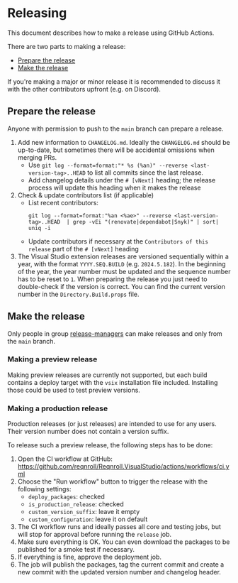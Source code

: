 # Releasing

This document describes how to make a release using GitHub Actions.  

There are two parts to making a release:

* [Prepare the release](#prepare-the-release)
* [Make the release](#make-the-release)

If you're making a major or minor release it is recommended to discuss it with the other contributors upfront (e.g. on Discord).

## Prepare the release

Anyone with permission to push to the `main` branch can prepare a release.

1. Add new information to `CHANGELOG.md`. Ideally the `CHANGELOG.md` should be up-to-date, but sometimes there will be accidental omissions when merging PRs.
    * Use `git log --format=format:"* %s (%an)" --reverse <last-version-tag>..HEAD` to list all commits since the last release.
    * Add changelog details under the `# [vNext]` heading; the release process will update this heading when it makes the release
1. Check & update contributors list (if applicable)
    * List recent contributors:
      ```
      git log --format=format:"%an <%ae>" --reverse <last-version-tag>..HEAD  | grep -vEi "(renovate|dependabot|Snyk)" | sort| uniq -i
      ```
    * Update contributors if necessary at the `Contributors of this release` part of the `# [vNext]` heading
1. The Visual Studio extension releases are versioned sequentially within a year, with the format `YYYY.SEQ.BUILD` (e.g. `2024.5.182`). In the beginning of the year, the year number must be updated and the sequence number has to be reset to `1`. When preparing the release you just need to double-check if the version is correct. You can find the current version number in the `Directory.Build.props` file.

## Make the release

Only people in group [release-managers](https://github.com/orgs/reqnroll/teams/release-managers) can make releases and only from the `main` branch.

### Making a preview release

Making preview releases are currently not supported, but each build contains a deploy target with the `vsix` installation file included. Installing those could be used to test preview versions.

### Making a production release

Production releases (or just releases) are intended to use for any users. Their version number does not contain a version suffix.

To release such a preview release, the following steps has to be done:

1. Open the CI workflow at GitHub: https://github.com/reqnroll/Reqnroll.VisualStudio/actions/workflows/ci.yml
1. Choose the "Run workflow" button to trigger the release with the following settings:
   * `deploy_packages`: checked
   * `is_production_release`: checked
   * `custom_version_suffix`: leave it empty
   * `custom_configuration`: leave it on default
1. The CI workflow runs and ideally passes all core and testing jobs, but will stop for approval before running the `release` job.
1. Make sure everything is OK. You can even download the packages to be published for a smoke test if necessary. 
1. If everything is fine, approve the deployment job.
1. The job will publish the packages, tag the current commit and create a new commit with the updated version number and changelog header.
